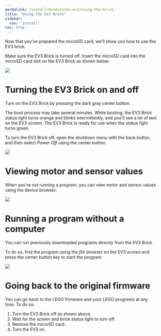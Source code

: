 ```yaml
---
permalink: /install/mindstorms-ev3/using-the-brick
title: "Using the EV3 Brick"
sidebar:
  nav: "install"
toc: true
---
```


Now that you've prepared the microSD card, we'll show you how to use the EV3
brick.

Make sure the EV3 Brick is turned off. Insert the microSD card
into the microSD card slot on the EV3 Brick as shown below.

![](https://docs.pybricks.com/en/latest/_images/sd_label.png)


# Turning the EV3 Brick on and off

Turn on the EV3 Brick by pressing the dark gray center button.

The boot process may take several minutes. While booting, the EV3 Brick status
light turns orange and blinks intermittently, and you'll see a lot of text on
the EV3 screen. The EV3 Brick is ready for use when the status light turns
green.

To turn the EV3 Brick off, open the shutdown menu with the back button, and
then select *Power Off* using the center button:

![](https://docs.pybricks.com/en/latest/_images/onoff_label.png)

# Viewing motor and sensor values

When you're not running a program, you can view motor and sensor values using
the device browser:

![](https://docs.pybricks.com/en/latest/_images/devicebrowser_label.png)

# Running a program without a computer

You can run previously downloaded programs directly from the EV3 Brick.

To do so, find the program using the *file browser* on the EV3 screen and press
the center button key to start the program:

![](https://docs.pybricks.com/en/latest/_images/manualrun_label.png)

# Going back to the original firmware

You can go back to the LEGO firmware and your LEGO programs at any time. To
do so:

1. Turn the EV3 Brick off as shown above.
2. Wait for the screen and brick status light to turn off.
3. Remove the microSD card.
4. Turn the EV3 on.
